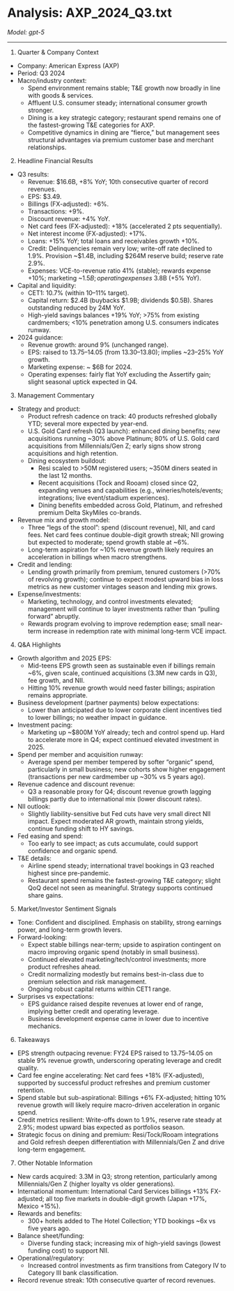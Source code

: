 # Analysis: AXP_2024_Q3.txt

*Model: gpt-5*

---

1) Quarter & Company Context
- Company: American Express (AXP)
- Period: Q3 2024
- Macro/industry context:
  - Spend environment remains stable; T&E growth now broadly in line with goods & services.
  - Affluent U.S. consumer steady; international consumer growth stronger.
  - Dining is a key strategic category; restaurant spend remains one of the fastest-growing T&E categories for AXP.
  - Competitive dynamics in dining are “fierce,” but management sees structural advantages via premium customer base and merchant relationships.

2) Headline Financial Results
- Q3 results:
  - Revenue: $16.6B, +8% YoY; 10th consecutive quarter of record revenues.
  - EPS: $3.49.
  - Billings (FX-adjusted): +6%.
  - Transactions: +9%.
  - Discount revenue: +4% YoY.
  - Net card fees (FX-adjusted): +18% (accelerated 2 pts sequentially).
  - Net interest income (FX-adjusted): +17%.
  - Loans: +15% YoY; total loans and receivables growth +10%.
  - Credit: Delinquencies remain very low; write-off rate declined to 1.9%. Provision ~$1.4B, including $264M reserve build; reserve rate 2.9%.
  - Expenses: VCE-to-revenue ratio 41% (stable); rewards expense +10%; marketing ~$1.5B; operating expenses ~$3.8B (+5% YoY).
- Capital and liquidity:
  - CET1: 10.7% (within 10–11% target).
  - Capital return: $2.4B (buybacks $1.9B; dividends $0.5B). Shares outstanding reduced by 24M YoY.
  - High-yield savings balances +19% YoY; >75% from existing cardmembers; <10% penetration among U.S. consumers indicates runway.
- 2024 guidance:
  - Revenue growth: around 9% (unchanged range).
  - EPS: raised to $13.75–$14.05 (from $13.30–$13.80); implies ~23–25% YoY growth.
  - Marketing expense: ~ $6B for 2024.
  - Operating expenses: fairly flat YoY excluding the Assertify gain; slight seasonal uptick expected in Q4.

3) Management Commentary
- Strategy and product:
  - Product refresh cadence on track: 40 products refreshed globally YTD; several more expected by year-end.
  - U.S. Gold Card refresh (Q3 launch): enhanced dining benefits; new acquisitions running ~30% above Platinum; 80% of U.S. Gold card acquisitions from Millennials/Gen Z; early signs show strong acquisitions and high retention.
  - Dining ecosystem buildout:
    - Resi scaled to >50M registered users; ~350M diners seated in the last 12 months.
    - Recent acquisitions (Tock and Rooam) closed since Q2, expanding venues and capabilities (e.g., wineries/hotels/events; integrations; live event/stadium experiences).
    - Dining benefits embedded across Gold, Platinum, and refreshed premium Delta SkyMiles co-brands.
- Revenue mix and growth model:
  - Three “legs of the stool”: spend (discount revenue), NII, and card fees. Net card fees continue double-digit growth streak; NII growing but expected to moderate; spend growth stable at ~6%.
  - Long-term aspiration for ~10% revenue growth likely requires an acceleration in billings when macro strengthens.
- Credit and lending:
  - Lending growth primarily from premium, tenured customers (>70% of revolving growth); continue to expect modest upward bias in loss metrics as new customer vintages season and lending mix grows.
- Expense/investments:
  - Marketing, technology, and control investments elevated; management will continue to layer investments rather than “pulling forward” abruptly.
  - Rewards program evolving to improve redemption ease; small near-term increase in redemption rate with minimal long-term VCE impact.

4) Q&A Highlights
- Growth algorithm and 2025 EPS:
  - Mid-teens EPS growth seen as sustainable even if billings remain ~6%, given scale, continued acquisitions (3.3M new cards in Q3), fee growth, and NII.
  - Hitting 10% revenue growth would need faster billings; aspiration remains appropriate.
- Business development (partner payments) below expectations:
  - Lower than anticipated due to lower corporate client incentives tied to lower billings; no weather impact in guidance.
- Investment pacing:
  - Marketing up ~$800M YoY already; tech and control spend up. Hard to accelerate more in Q4; expect continued elevated investment in 2025.
- Spend per member and acquisition runway:
  - Average spend per member tempered by softer “organic” spend, particularly in small business; new cohorts show higher engagement (transactions per new cardmember up ~30% vs 5 years ago).
- Revenue cadence and discount revenue:
  - Q3 a reasonable proxy for Q4; discount revenue growth lagging billings partly due to international mix (lower discount rates).
- NII outlook:
  - Slightly liability-sensitive but Fed cuts have very small direct NII impact. Expect moderated AR growth, maintain strong yields, continue funding shift to HY savings.
- Fed easing and spend:
  - Too early to see impact; as cuts accumulate, could support confidence and organic spend.
- T&E details:
  - Airline spend steady; international travel bookings in Q3 reached highest since pre-pandemic.
  - Restaurant spend remains the fastest-growing T&E category; slight QoQ decel not seen as meaningful. Strategy supports continued share gains.

5) Market/Investor Sentiment Signals
- Tone: Confident and disciplined. Emphasis on stability, strong earnings power, and long-term growth levers.
- Forward-looking:
  - Expect stable billings near-term; upside to aspiration contingent on macro improving organic spend (notably in small business).
  - Continued elevated marketing/tech/control investments; more product refreshes ahead.
  - Credit normalizing modestly but remains best-in-class due to premium selection and risk management.
  - Ongoing robust capital returns within CET1 range.
- Surprises vs expectations:
  - EPS guidance raised despite revenues at lower end of range, implying better credit and operating leverage.
  - Business development expense came in lower due to incentive mechanics.

6) Takeaways
- EPS strength outpacing revenue: FY24 EPS raised to $13.75–$14.05 on stable 9% revenue growth, underscoring operating leverage and credit quality.
- Card fee engine accelerating: Net card fees +18% (FX-adjusted), supported by successful product refreshes and premium customer retention.
- Spend stable but sub-aspirational: Billings +6% FX-adjusted; hitting 10% revenue growth will likely require macro-driven acceleration in organic spend.
- Credit metrics resilient: Write-offs down to 1.9%, reserve rate steady at 2.9%; modest upward bias expected as portfolios season.
- Strategic focus on dining and premium: Resi/Tock/Rooam integrations and Gold refresh deepen differentiation with Millennials/Gen Z and drive long-term engagement.

7) Other Notable Information
- New cards acquired: 3.3M in Q3; strong retention, particularly among Millennials/Gen Z (higher loyalty vs older generations).
- International momentum: International Card Services billings +13% FX-adjusted; all top five markets in double-digit growth (Japan +17%, Mexico +15%).
- Rewards and benefits:
  - 300+ hotels added to The Hotel Collection; YTD bookings ~6x vs five years ago.
- Balance sheet/funding:
  - Diverse funding stack; increasing mix of high-yield savings (lowest funding cost) to support NII.
- Operational/regulatory:
  - Increased control investments as firm transitions from Category IV to Category III bank classification.
- Record revenue streak: 10th consecutive quarter of record revenues.